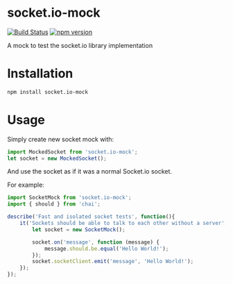 # socket.io-mock
[![Build Status](https://travis-ci.org/supremetechnopriest/socket.io-mock.svg?branch=master)](https://travis-ci.org/supremetechnopriest/socket.io-mock)
[![npm version](https://badge.fury.io/js/socket.io-mock.svg)](http://badge.fury.io/js/socket.io-mock)


A mock to test the socket.io library implementation

# Installation
```bash
npm install socket.io-mock
```

# Usage
Simply create new socket mock with:
```js
import MockedSocket from 'socket.io-mock';
let socket = new MockedSocket();
```
And use the socket as if it was a normal Socket.io socket.

For example:

```js
import SocketMock from 'socket.io-mock';
import { should } from 'chai';

describe('Fast and isolated socket tests', function(){
    it('Sockets should be able to talk to each other without a server', function(done) {
        let socket = new SocketMock();

        socket.on('message', function (message) {
            message.should.be.equal('Hello World!');
        });
        socket.socketClient.emit('message', 'Hello World!');
    });
});
```
